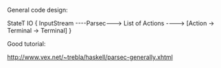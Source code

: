 General code design:

StateT IO {
    InputStream
        ----Parsec---> List of Actions
            ----> [Action -> Terminal -> Terminal]
}


Good tutorial:

http://www.vex.net/~trebla/haskell/parsec-generally.xhtml
